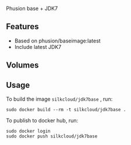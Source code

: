 Phusion base + JDK7

## Features
* Based on phusion/baseimage:latest
* Include latest JDK7

## Volumes

## Usage

To build the image `silkcloud/jdk7base` , run:

```
sudo docker build --rm -t silkcloud/jdk7base .
```

To publish to docker hub, run:

```
sudo docker login
sudo docker push silkcloud/jdk7base
```

